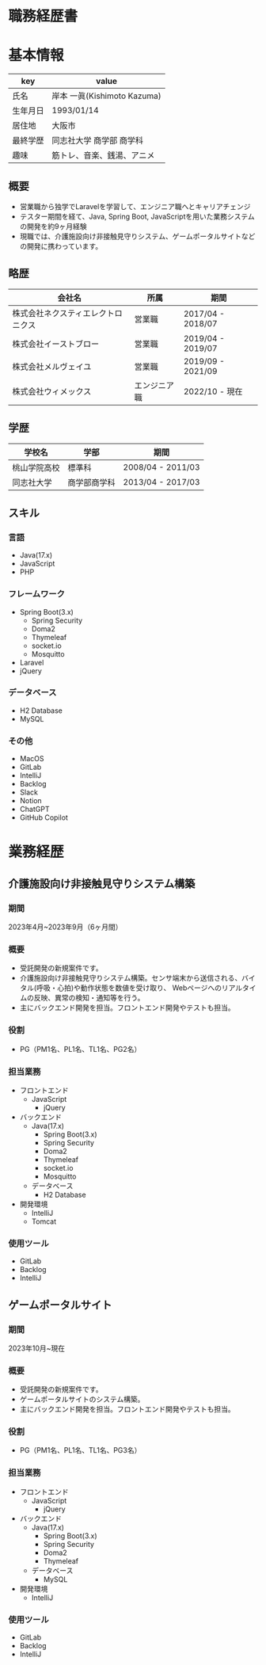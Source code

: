 # **職務経歴書**
# **基本情報**
| key | value |
| --- | --- |
| 氏名 | 岸本 一眞(Kishimoto Kazuma) |
| 生年月日 | 1993/01/14 |
| 居住地 | 大阪市 |
| 最終学歴 | 同志社大学 商学部 商学科 |
| 趣味 | 筋トレ、音楽、銭湯、アニメ |

## **概要**
- 営業職から独学でLaravelを学習して、エンジニア職へとキャリアチェンジ
- テスター期間を経て、Java, Spring Boot, JavaScriptを用いた業務システムの開発を約9ヶ月経験
- 現職では、介護施設向け非接触見守りシステム、ゲームポータルサイトなどの開発に携わっています。

## **略歴**
|会社名|所属|期間|
|---|-----|-----|
|株式会社ネクスティエレクトロニクス|営業職|2017/04 - 2018/07|
|株式会社イーストブロー|営業職|2019/04 - 2019/07|
|株式会社メルヴェイユ|営業職|2019/09 - 2021/09|
|株式会社ウィメックス|エンジニア職|2022/10 - 現在|

## **学歴**
|学校名|学部|期間|
|---|-----|-----|
|桃山学院高校|標準科|2008/04 - 2011/03|
|同志社大学|商学部商学科|2013/04 - 2017/03|

## **スキル**
### **言語**
- Java(17.x)
- JavaScript
- PHP

### **フレームワーク**
- Spring Boot(3.x)
    - Spring Security
    - Doma2
    - Thymeleaf
    - socket.io
    - Mosquitto
- Laravel
- jQuery

### **データベース**
- H2 Database
- MySQL

### **その他**
- MacOS
- GitLab
- IntelliJ
- Backlog
- Slack
- Notion
- ChatGPT
- GitHub Copilot

# **業務経歴**
## **介護施設向け非接触見守りシステム構築**
### **期間**
2023年4月~2023年9月（6ヶ月間）

### **概要**
- 受託開発の新規案件です。
- 介護施設向け非接触見守りシステム構築。センサ端末から送信される、バイタル(呼吸・心拍)や動作状態を数値を受け取り、 Webページへのリアルタイムの反映、異常の検知・通知等を行う。
- 主にバックエンド開発を担当。フロントエンド開発やテストも担当。

### **役割**
- PG（PM1名、PL1名、TL1名、PG2名）

### **担当業務**
- フロントエンド
    - JavaScript
        - jQuery
- バックエンド
    - Java(17.x)
        - Spring Boot(3.x)
        - Spring Security
        - Doma2
        - Thymeleaf
        - socket.io
        - Mosquitto
    - データベース
        - H2 Database
- 開発環境
    - IntelliJ
    - Tomcat

### **使用ツール**
- GitLab
- Backlog
- IntelliJ

## **ゲームポータルサイト**
### **期間**
2023年10月~現在

### 概要
- 受託開発の新規案件です。
- ゲームポータルサイトのシステム構築。
- 主にバックエンド開発を担当。フロントエンド開発やテストも担当。

### **役割**
- PG（PM1名、PL1名、TL1名、PG3名）

### **担当業務**
- フロントエンド
    - JavaScript
        - jQuery
- バックエンド
    - Java(17.x)
        - Spring Boot(3.x)
        - Spring Security
        - Doma2
        - Thymeleaf
    - データベース
        - MySQL
- 開発環境
    - IntelliJ

### **使用ツール**
- GitLab
- Backlog
- IntelliJ
